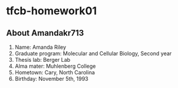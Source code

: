 # tfcb-homework01

## About Amandakr713
1. Name: Amanda Riley
2. Graduate program: Molecular and Cellular Biology, Second year 
3. Thesis lab: Berger Lab
4. Alma mater: Muhlenberg College 
5. Hometown: Cary, North Carolina
6. Birthday: November 5th, 1993


